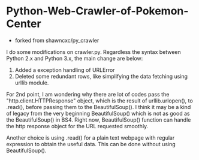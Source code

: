 # Python-Web-Crawler-of-Pokemon-Center 
* forked from shawncxc/py_crawler


I do some modifications on crawler.py. Regardless the syntax between Python 2.x and Python 3.x, the main change are below:

1. Added a exception handling of URLError
2. Deleted some redundant rows, like simplifying the data fetching using urllib module.

For 2nd point, I am wondering why there are lot of codes pass the "http.client.HTTPResponse" object, which is the result of urllib.urlopen(), to .read(), before passing them to the BeautifulSoup(). I think it may be a kind of legacy from the very beginning BeautifulSoup() which is not as good as the BeautifulSoup() in BS4. Right now, BeautifulSoup() function can handle the http response object for the URL requested smoothly.

Another choice is using .read() for a plain text webpage with regular expression to obtain the useful data. This can be done without using BeautifulSoup().
